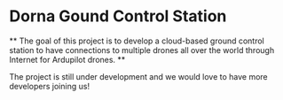# Dorna Gound Control Station

** The goal of this project is to develop a cloud-based ground control station to have connections to multiple drones all over the world through Internet  for Ardupilot drones. **

The project is still under development and we would love to have more developers joining us!
